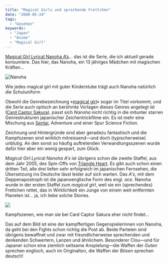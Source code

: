 ```yaml
---
title: "Magical Girls und sprechende Frettchen"
date: "2008-05-24"
tags:
  - "Gesehen"
keywords:
  - "Japan"
  - "Anime"
  - "Magical Girl"
---
```


[Magical Girl Lyrical Nanoha A’s](http://www.nanoha.com/archive2/index.html)… das ist die Serie, die ich aktuell gerade konsumiere. Das hier, das Nanoha, ein 13 jähriges Mädchen mit magischen Kräften…

![Nanoha](/img/codecandies/vlcsnap-2708883.jpg)

Wie jedes magical girl mit guter Kinderstube trägt auch Nanoha natürlich die Schuluniform

Obwohl die Genrebezeichnung »[magical girl](http://de.wikipedia.org/wiki/Magical_Girl)« sogar im Titel vorkommt, und die Serie auch optisch an berühmte Vorlagen dieses Genres angelegt ist ([Card Captor Sakura](http://de.wikipedia.org/wiki/Card_Captor_Sakura)), passt sich _Nanoha_ nicht richtig in die mitunter starren Genrestrukturen japanischer Zeichentrickfilme ein. Es ist mehr eine Mischung aus [Sentai](http://de.wikipedia.org/wiki/Sentai), Adventure und einer Spur Science Fiction.

Zeichnung und Hintergründe sind aber geradezu fantastisch und die Kampfszenen sind wirklich mitreissend—und doch (typischerweise) unblutig. An den sonst so häufig auftretenden Verwandlungsszenen wurde dafür hier aber ein wenig gespart, zum Glück.

_Magical Girl Lyrical Nanoha A's_ ist übrigens schon die zweite Staffel, aus dem Jahr 2005, des Spin-Offs von [Triangle Heart](http://en.wikipedia.org/wiki/Triangle_Heart). Es gibt auch schon einen dritten Teil, alle drei liefen sehr erfolgreich im japanischen Fernsehen, die Übersetzung ins Deutsche lässt leider auf sich warten. Das _A's_, mit dem Deppenapostroph ist die japanoenglische Form des engl. _ace_. Nanoha wurde in der ersten Staffel zum _magical girl_, weil sie ein (sprechendes) Frettchen rettet, das in Wirklichkeit ein Junge von einem weit entfernten Planeten ist… ja, ich liebe solche Stories.

![](/img/codecandies/ZZ7F3AA87B.jpg)

Kampfszenen, wie man sie bei Card Captor Sakura eher nicht findet…

Das auf dem Bild ist eine der kampffertigen Gegenspielerinnen von Nanoha, da geht bei den Fights schon richtig die Post ab. Beide Parteien sind übrigens bewaffnet und zwar mit freundlicherweise sprechenden und denkenden Schwertern, Lanzen und ähnlichem. Besonderer Clou—und für Japaner schon eine ziemlich seltsame Anspielung—die Waffen der _Guten_ sprechen englisch, auch im Originalton, die Waffen der _Bösen_ sprechen deutsch!
